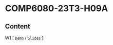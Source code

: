 # COMP6080-23T3-H09A
Content
-
W1 [ [`Demo`](wk1) / [`Slides`](https://offthegrid-mike.github.io/COMP6080-24T1-M20B/Slides/w1.html) ]<br>